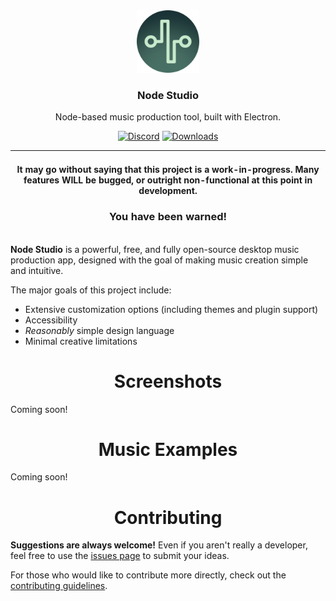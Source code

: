 <div align="center">
  <img src="https://raw.githubusercontent.com/JackDotJS/node-studio/main/assets/images/node-studio.png" width="100px">
  <h3>Node Studio</h3>
  <p>Node-based music production tool, built with Electron.</p>

  <p align="center">
  <a href="https://discord.gg/s5nQBxFPp2"><img src="https://img.shields.io/discord/803584639541313577?label=Chat&color=%235865F2&logo=discord&logoColor=%23ffffff&style=for-the-badge" alt="Discord" /></a>
  <a href="releases"><img src="https://img.shields.io/github/downloads/JackDotJS/node-studio/total?style=for-the-badge" alt="Downloads" /></a>
</p>
</div>


<div align="center">

| <br>It may go without saying that this project is a work-in-progress. Many features WILL be bugged, or outright non-functional at this point in development. <h3>You have been warned!</h3> |
| :---: |

</div>


**Node Studio** is a powerful, free, and fully open-source desktop music production app, designed with the goal of making music creation simple and intuitive.

The major goals of this project include:
- Extensive customization options (including themes and plugin support)
- Accessibility
- *Reasonably* simple design language
- Minimal creative limitations

<div align="center">
  <h1>Screenshots</h1>
</div>

Coming soon!

<div align="center">
  <h1>Music Examples</h1>
</div>

Coming soon!

<div align="center">
  <h1>Contributing</h1>
</div>

**Suggestions are always welcome!** Even if you aren't really a developer, feel free to use the [issues page](issues) to submit your ideas.

For those who would like to contribute more directly, check out the [contributing guidelines](contributing.md).